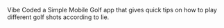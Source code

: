 Vibe Coded a Simple Mobile Golf app that gives quick tips on how to play different golf shots according to lie.
